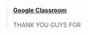 <blockquote class="embedly-card"><h4><a href="https://sites.google.com/view/securedweb">Google Classroom</a></h4><p>THANK YOU GUYS FOR</p></blockquote>
<script async src="//cdn.embedly.com/widgets/platform.js" charset="UTF-8"></script>
